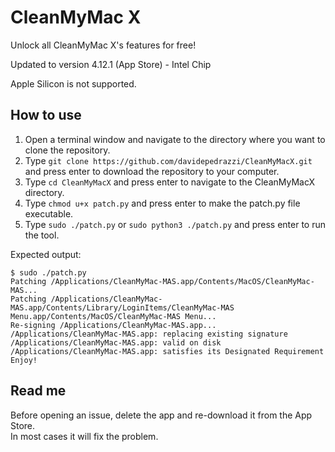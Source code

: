 # CleanMyMac X

Unlock all CleanMyMac X's features for free!

Updated to version 4.12.1 (App Store) - Intel Chip

Apple Silicon is not supported.

## How to use

1. Open a terminal window and navigate to the directory where you want to clone the repository.
2. Type `git clone https://github.com/davidepedrazzi/CleanMyMacX.git` and press enter to download the repository to your computer.
3. Type `cd CleanMyMacX` and press enter to navigate to the CleanMyMacX directory.
4. Type `chmod u+x patch.py` and press enter to make the patch.py file executable.
5. Type `sudo ./patch.py` or `sudo python3 ./patch.py` and press enter to run the tool.

Expected output:

```
$ sudo ./patch.py
Patching /Applications/CleanMyMac-MAS.app/Contents/MacOS/CleanMyMac-MAS...
Patching /Applications/CleanMyMac-MAS.app/Contents/Library/LoginItems/CleanMyMac-MAS Menu.app/Contents/MacOS/CleanMyMac-MAS Menu...
Re-signing /Applications/CleanMyMac-MAS.app...
/Applications/CleanMyMac-MAS.app: replacing existing signature
/Applications/CleanMyMac-MAS.app: valid on disk
/Applications/CleanMyMac-MAS.app: satisfies its Designated Requirement
Enjoy!
```

## Read me

Before opening an issue, delete the app and re-download it from the App Store.<br>In most cases it will fix the problem.
